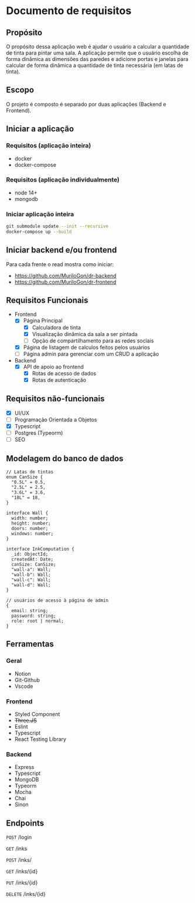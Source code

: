 # Documento de requisitos

## Propósito

O propósito dessa aplicação web é ajudar o usuário a calcular a quantidade de tinta para pintar uma sala. A aplicação permite que o usuário escolha de forma dinâmica as dimensões das paredes e adicione portas e janelas para calcular de forma dinâmica a quantidade de tinta necessária (em latas de tinta).

## Escopo

O projeto é composto é separado por duas aplicações (Backend e Frontend).

## Iniciar a aplicação

### Requisitos (aplicação inteira)

- docker
- docker-compose

### Requisitos (aplicação individualmente)

- node 14+
- mongodb

### Iniciar aplicação inteira

```bash
git submodule update --init --recursive
docker-compose up --build
```

## Iniciar backend e/ou frontend

Para cada frente o read mostra como iniciar:

- https://github.com/MuriloGon/dr-backend
- https://github.com/MuriloGon/dr-frontend

## Requisitos Funcionais

- Frontend
  - [x] Página Principal
    - [x] Calculadora de tinta
    - [x] Visualização dinâmica da sala a ser pintada
    - [ ] Opção de compartilhamento para as redes sociais
  - [x] Página de listagem de calculos feitos pelos usuários
  - [ ] Página admin para gerenciar com um CRUD a aplicação
- Backend
  - [x] API de apoio ao frontend
    - [x] Rotas de acesso de dados
    - [x] Rotas de autenticação

## Requisitos não-funcionais

- [x] UI/UX
- [ ] Programação Orientada a Objetos
- [x] Typescript
- [ ] Postgres (Typeorm)
- [ ] SEO

## Modelagem do banco de dados

```tsx
// Latas de tintas
enum CanSize {
  "0.5L" = 0.5,
  "2.5L" = 2.5,
  "3.6L" = 3.6,
  "18L" = 18,
}

interface Wall {
  width: number;
  height: number;
  doors: number;
  windows: number;
}

interface InkComputation {
  _id: ObjectId;
  createdAt: Date;
  canSize: CanSize;
  "wall-a": Wall;
  "wall-b": Wall;
  "wall-c": Wall;
  "wall-d": Wall;
}
```

```tsx
// usuários de acesso à página de admin
{
  email: string;
  password: string;
  role: root | normal;
}
```

## Ferramentas

### Geral

- Notion
- Git-Github
- Vscode

### Frontend

- Styled Component
- ~~Three.JS~~
- Eslint
- Typescript
- React Testing Library

### Backend

- Express
- Typescript
- MongoDB
- Typeorm
- Mocha
- Chai
- Sinon

## Endpoints

`POST` /login

`GET` /inks

`POST` /inks/

`GET` /inks/{id}

`PUT` /inks/{id}

`DELETE` /inks/{id}
